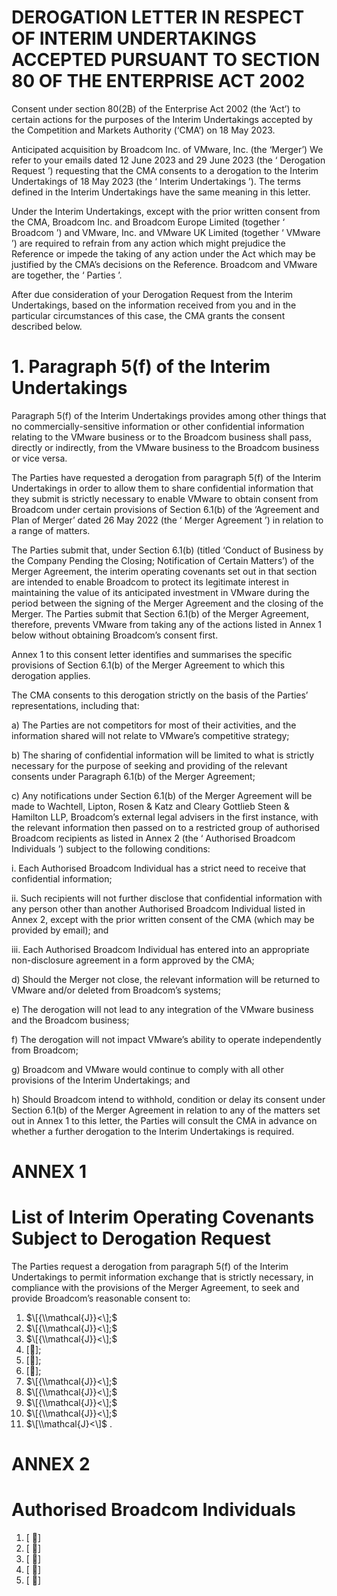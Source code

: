 # DEROGATION LETTER IN RESPECT OF INTERIM UNDERTAKINGS ACCEPTED PURSUANT TO SECTION 80 OF THE ENTERPRISE ACT 2002

Consent under section 80(2B) of the Enterprise Act 2002 (the ‘Act’) to certain actions for the purposes of the Interim Undertakings accepted by the Competition and Markets Authority (‘CMA’) on 18 May 2023.

Anticipated acquisition by Broadcom Inc. of VMware, Inc. (the ‘Merger’) We refer to your emails dated 12 June 2023 and 29 June 2023 (the ‘ Derogation Request ’) requesting that the CMA consents to a derogation to the Interim Undertakings of 18 May 2023 (the ‘ Interim Undertakings ’). The terms defined in the Interim Undertakings have the same meaning in this letter.

Under the Interim Undertakings, except with the prior written consent from the CMA, Broadcom Inc. and Broadcom Europe Limited (together ‘ Broadcom ’) and VMware, Inc. and VMware UK Limited (together ‘ VMware ’) are required to refrain from any action which might prejudice the Reference or impede the taking of any action under the Act which may be justified by the CMA’s decisions on the Reference. Broadcom and VMware are together, the ‘ Parties ’.

After due consideration of your Derogation Request from the Interim Undertakings, based on the information received from you and in the particular circumstances of this case, the CMA grants the consent described below.

# 1\. Paragraph 5(f) of the Interim Undertakings

Paragraph 5(f) of the Interim Undertakings provides among other things that no commercially-sensitive information or other confidential information relating to the VMware business or to the Broadcom business shall pass, directly or indirectly, from the VMware business to the Broadcom business or vice versa.

The Parties have requested a derogation from paragraph 5(f) of the Interim Undertakings in order to allow them to share confidential information that they submit is strictly necessary to enable VMware to obtain consent from Broadcom under certain provisions of Section 6.1(b) of the ‘Agreement and Plan of Merger’ dated 26 May 2022 (the ‘ Merger Agreement ’) in relation to a range of matters.

The Parties submit that, under Section 6.1(b) (titled ‘Conduct of Business by the Company Pending the Closing; Notification of Certain Matters’) of the Merger Agreement, the interim operating covenants set out in that section are intended to enable Broadcom to protect its legitimate interest in maintaining the value of its anticipated investment in VMware during the period between the signing of the Merger Agreement and the closing of the Merger. The Parties submit that Section 6.1(b) of the Merger Agreement, therefore, prevents VMware from taking any of the actions listed in Annex 1 below without obtaining Broadcom’s consent first.

Annex 1 to this consent letter identifies and summarises the specific provisions of Section 6.1(b) of the Merger Agreement to which this derogation applies.

The CMA consents to this derogation strictly on the basis of the Parties’ representations, including that:

a) The Parties are not competitors for most of their activities, and the information shared will not relate to VMware’s competitive strategy;

b) The sharing of confidential information will be limited to what is strictly necessary for the purpose of seeking and providing of the relevant consents under Paragraph 6.1(b) of the Merger Agreement;

c) Any notifications under Section 6.1(b) of the Merger Agreement will be made to Wachtell, Lipton, Rosen & Katz and Cleary Gottlieb Steen & Hamilton LLP, Broadcom’s external legal advisers in the first instance, with the relevant information then passed on to a restricted group of authorised Broadcom recipients as listed in Annex 2 (the ‘ Authorised Broadcom Individuals ’) subject to the following conditions:

i. Each Authorised Broadcom Individual has a strict need to receive that confidential information;

ii. Such recipients will not further disclose that confidential information with any person other than another Authorised Broadcom Individual listed in Annex 2, except with the prior written consent of the CMA (which may be provided by email); and

iii. Each Authorised Broadcom Individual has entered into an appropriate non-disclosure agreement in a form approved by the CMA;

d) Should the Merger not close, the relevant information will be returned to VMware and/or deleted from Broadcom’s systems;

e) The derogation will not lead to any integration of the VMware business and the Broadcom business;

f) The derogation will not impact VMware’s ability to operate independently from Broadcom;

g) Broadcom and VMware would continue to comply with all other provisions of the Interim Undertakings; and

h) Should Broadcom intend to withhold, condition or delay its consent under Section 6.1(b) of the Merger Agreement in relation to any of the matters set out in Annex 1 to this letter, the Parties will consult the CMA in advance on whether a further derogation to the Interim Undertakings is required.

# ANNEX 1

# List of Interim Operating Covenants Subject to Derogation Request

The Parties request a derogation from paragraph 5(f) of the Interim Undertakings to permit information exchange that is strictly necessary, in compliance with the provisions of the Merger Agreement, to seek and provide Broadcom’s reasonable consent to:

01. $\[{\\mathcal{J}}<\];$
02. $\[{\\mathcal{J}}<\];$
03. $\[{\\mathcal{J}}<\];$
04. \[\];
05. \[\];
06. \[\];
07. $\[{\\mathcal{J}}<\];$
08. $\[{\\mathcal{J}}<\];$
09. $\[{\\mathcal{J}}<\];$
10. $\[{\\mathcal{J}}<\];$
11. $\[\\mathcal{J}<\]$ .

# ANNEX 2

# Authorised Broadcom Individuals

1. \[ \]
2. \[ \]
3. \[ \]
4. \[ \]
5. \[ \]